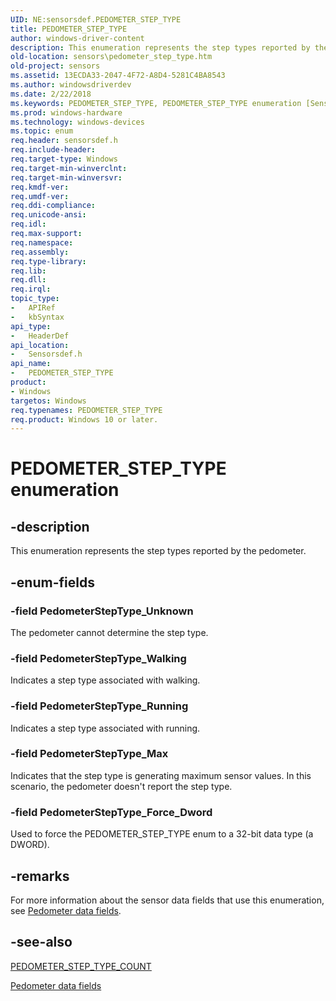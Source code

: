 ```yaml
---
UID: NE:sensorsdef.PEDOMETER_STEP_TYPE
title: PEDOMETER_STEP_TYPE
author: windows-driver-content
description: This enumeration represents the step types reported by the pedometer.
old-location: sensors\pedometer_step_type.htm
old-project: sensors
ms.assetid: 13ECDA33-2047-4F72-A8D4-5281C4BA8543
ms.author: windowsdriverdev
ms.date: 2/22/2018
ms.keywords: PEDOMETER_STEP_TYPE, PEDOMETER_STEP_TYPE enumeration [Sensor Devices], PedometerStepType_Force_Dword, PedometerStepType_Max, PedometerStepType_Running, PedometerStepType_Unknown, PedometerStepType_Walking, sensors.pedometer_step_type, sensorsdef/PEDOMETER_STEP_TYPE, sensorsdef/PedometerStepType_Force_Dword, sensorsdef/PedometerStepType_Max, sensorsdef/PedometerStepType_Running, sensorsdef/PedometerStepType_Unknown, sensorsdef/PedometerStepType_Walking
ms.prod: windows-hardware
ms.technology: windows-devices
ms.topic: enum
req.header: sensorsdef.h
req.include-header: 
req.target-type: Windows
req.target-min-winverclnt: 
req.target-min-winversvr: 
req.kmdf-ver: 
req.umdf-ver: 
req.ddi-compliance: 
req.unicode-ansi: 
req.idl: 
req.max-support: 
req.namespace: 
req.assembly: 
req.type-library: 
req.lib: 
req.dll: 
req.irql: 
topic_type:
-	APIRef
-	kbSyntax
api_type:
-	HeaderDef
api_location:
-	Sensorsdef.h
api_name:
-	PEDOMETER_STEP_TYPE
product:
- Windows
targetos: Windows
req.typenames: PEDOMETER_STEP_TYPE
req.product: Windows 10 or later.
---
```


# PEDOMETER_STEP_TYPE enumeration


## -description


This enumeration represents the step types reported by the pedometer.


## -enum-fields




### -field PedometerStepType_Unknown

The pedometer cannot determine the step type.


### -field PedometerStepType_Walking

Indicates a step type associated with walking.


### -field PedometerStepType_Running

Indicates a step type associated with running.


### -field PedometerStepType_Max

Indicates that the step type is generating maximum sensor values. In this scenario, the pedometer doesn't report the step type.


### -field PedometerStepType_Force_Dword

Used to force the PEDOMETER_STEP_TYPE enum to a 32-bit data type (a DWORD).


## -remarks



For more information about the sensor data fields that use this enumeration, see <a href="https://msdn.microsoft.com/library/windows/hardware/dn957076">Pedometer data fields</a>.




## -see-also




<a href="https://msdn.microsoft.com/library/windows/hardware/mt138359">PEDOMETER_STEP_TYPE_COUNT</a>



<a href="https://msdn.microsoft.com/library/windows/hardware/dn957076">Pedometer data fields</a>
 

 

